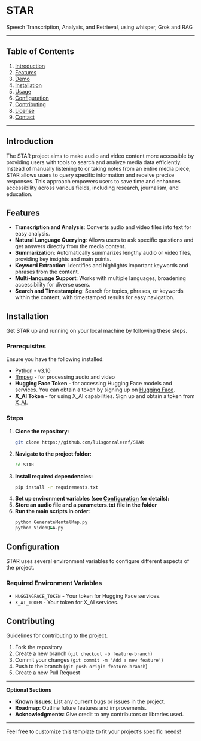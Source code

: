 # STAR
 Speech Transcription, Analysis, and Retrieval, using whisper, Grok and RAG

---

## Table of Contents
1. [Introduction](#introduction)
2. [Features](#features)
3. [Demo](#demo)
4. [Installation](#installation)
5. [Usage](#usage)
6. [Configuration](#configuration)
7. [Contributing](#contributing)
8. [License](#license)
9. [Contact](#contact)

---

## Introduction
The STAR project aims to make audio and video content more accessible by providing users with tools to search and analyze media data efficiently. Instead of manually listening to or taking notes from an entire media piece, STAR allows users to query specific information and receive precise responses. This approach empowers users to save time and enhances accessibility across various fields, including research, journalism, and education.

## Features
- **Transcription and Analysis**: Converts audio and video files into text for easy analysis.
- **Natural Language Querying**: Allows users to ask specific questions and get answers directly from the media content.
- **Summarization**: Automatically summarizes lengthy audio or video files, providing key insights and main points.
- **Keyword Extraction**: Identifies and highlights important keywords and phrases from the content.
- **Multi-language Support**: Works with multiple languages, broadening accessibility for diverse users.
- **Search and Timestamping**: Search for topics, phrases, or keywords within the content, with timestamped results for easy navigation.

## Installation
Get STAR up and running on your local machine by following these steps.

### Prerequisites
Ensure you have the following installed:
- [Python](https://www.python.org/) - v3.10
- [ffmpeg](https://ffmpeg.org/) - for processing audio and video
- **Hugging Face Token** - for accessing Hugging Face models and services. You can obtain a token by signing up on [Hugging Face](https://huggingface.co/).
- **X_AI Token** - for using X_AI capabilities. Sign up and obtain a token from [X_AI](https://x.ai/).

### Steps
1. **Clone the repository:**
   ```bash
   git clone https://github.com/luisgonzaleznf/STAR
   ```
2. **Navigate to the project folder:**
   ```bash
   cd STAR
   ```
3. **Install required dependencies:**
   ```bash
   pip install -r requirements.txt
   ```
4. **Set up environment variables (see [Configuration](#configuration) for details):**
5. **Store an audio file and a parameters.txt file in the folder**
5. **Run the main scripts in order:**
   ```bash
   python GenerateMentalMap.py
   python VideoQ&A.py
   ```

## Configuration
STAR uses several environment variables to configure different aspects of the project.

### Required Environment Variables
- `HUGGINGFACE_TOKEN` - Your token for Hugging Face services.
- `X_AI_TOKEN` - Your token for X_AI services.

## Contributing
Guidelines for contributing to the project.

1. Fork the repository
2. Create a new branch (`git checkout -b feature-branch`)
3. Commit your changes (`git commit -m 'Add a new feature'`)
4. Push to the branch (`git push origin feature-branch`)
5. Create a new Pull Request

---

**Optional Sections**

- **Known Issues**: List any current bugs or issues in the project.
- **Roadmap**: Outline future features and improvements.
- **Acknowledgments**: Give credit to any contributors or libraries used.
  
---

Feel free to customize this template to fit your project’s specific needs!

